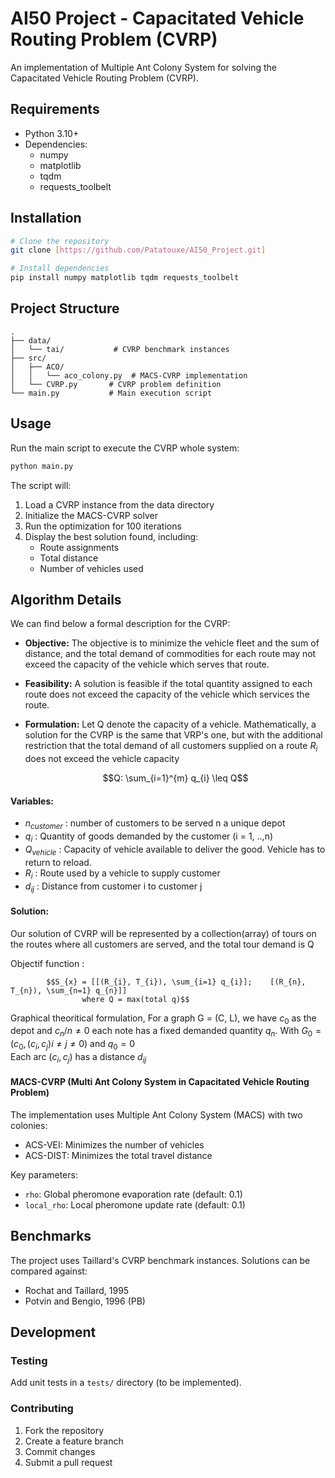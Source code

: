 
# AI50 Project - Capacitated Vehicle Routing Problem (CVRP)

An implementation of Multiple Ant Colony System for solving the Capacitated Vehicle Routing Problem (CVRP).

## Requirements

- Python 3.10+
- Dependencies:
  - numpy
  - matplotlib
  - tqdm
  - requests_toolbelt

## Installation

```bash
# Clone the repository
git clone [https://github.com/Patatouxe/AI50_Project.git]

# Install dependencies
pip install numpy matplotlib tqdm requests_toolbelt
```

## Project Structure

```
.
├── data/
│   └── tai/           # CVRP benchmark instances
├── src/
│   ├── ACO/
│   │   └── aco_colony.py  # MACS-CVRP implementation
│   └── CVRP.py       # CVRP problem definition
└── main.py           # Main execution script
```

## Usage

Run the main script to execute the CVRP whole system:

```bash
python main.py
```

The script will:
1. Load a CVRP instance from the data directory
2. Initialize the MACS-CVRP solver
3. Run the optimization for 100 iterations
4. Display the best solution found, including:
   - Route assignments
   - Total distance
   - Number of vehicles used

## Algorithm Details

We can find below a formal description for the CVRP:

- **Objective:** The objective is to minimize the vehicle fleet and the sum of distance, and the total demand of commodities for each route may not exceed the capacity of the vehicle which serves that route.

- **Feasibility:** A solution is feasible if the total quantity assigned to each route does not exceed the capacity of the vehicle which services the route.

- **Formulation:** Let Q denote the capacity of a vehicle. Mathematically, a solution for the CVRP is the same that VRP's one, but with the additional restriction that the total demand of all customers supplied on a route $R_{i}$ does not exceed the vehicle capacity

  	 $$Q: \sum_{i=1}^{m} q_{i} \leq Q$$


#### Variables: 
-  $n_{customer}$ : number of customers to be served n a unique depot
-  $q_{i}$ : Quantity of goods demanded by the customer (i = 1, ..,n)
-  $Q_{vehicle}$ : Capacity of vehicle available to deliver the good. Vehicle has to return to reload.
- $R_{i}$ : Route used by a vehicle to supply customer
-  $d_{ij}$ : Distance from customer i to customer j
#### Solution: 
Our solution of CVRP will be represented by a collection(array) of tours on the routes where all customers are served, and the total tour demand is Q

Objectif function : 

			$$S_{x} = [[(R_{i}, T_{i}), \sum_{i=1} q_{i}];    [(R_{n}, T_{n}), \sum_{n=1} q_{n}]] 
					where Q = max(total q)$$
Graphical theoritical formulation, 
	For a graph  G = (C, L),
		we have $c_{0}$ as the depot and $c_{n}/{n≠0}$ each note has a fixed demanded quantity  $q_{n}$. With $G_{0}= (c_{0},(c_{i},c_{j}) i≠j≠0)$ and $q_{0} = 0$  
		Each arc $(c_{i},c_{j})$ has a distance $d_{ij}$


#### MACS-CVRP (Multi Ant Colony System in Capacitated Vehicle Routing Problem)
The implementation uses Multiple Ant Colony System (MACS) with two colonies:
- ACS-VEI: Minimizes the number of vehicles
- ACS-DIST: Minimizes the total travel distance

Key parameters:
- `rho`: Global pheromone evaporation rate (default: 0.1)
- `local_rho`: Local pheromone update rate (default: 0.1)

## Benchmarks

The project uses Taillard's CVRP benchmark instances. Solutions can be compared against:
- Rochat and Taillard, 1995
- Potvin and Bengio, 1996 (PB)

## Development

### Testing
Add unit tests in a `tests/` directory (to be implemented).

### Contributing
1. Fork the repository
2. Create a feature branch
3. Commit changes
4. Submit a pull request
